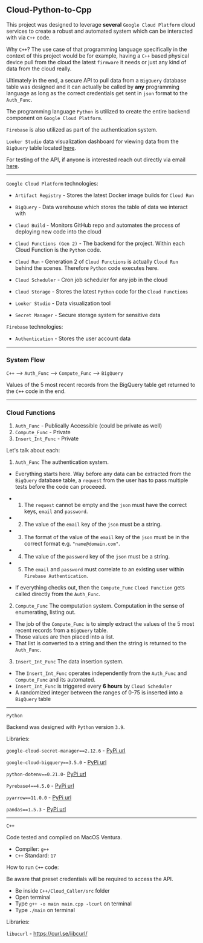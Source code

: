 ## Cloud-Python-to-Cpp

This project was designed to leverage **several** `Google Cloud Platform` cloud services to create a robust and automated system which can be interacted with via `C++` code. 

Why `C++`? The use case of that programming language specifically in the context of this project would be for example, having a `C++` based physical device pull from the cloud the latest `firmware` it needs or just any kind of data from the cloud really.

Ultimately in the end, a secure API to pull data from a `BigQuery` database table was designed and it can actually be called by **any** programming language as long as the correct credentials get sent in `json` format to the `Auth_Func`. 

The programming language `Python` is utilized to create the entire backend component on `Google Cloud Platform`. 

`Firebase` is also utilized as part of the authentication system. 

`Looker Studio` data visualization dashboard for viewing data from the `BigQuery` table located [here](https://lookerstudio.google.com/u/2/reporting/6a9eaf10-58c9-4d75-8690-9a2759b7a256/page/VibFD). 

For testing of the API, if anyone is interested reach out directly via email [here](cpp.cloud.project@gmail.com). 


------

`Google Cloud Platform` technologies:

- `Artifact Registry` - Stores the latest Docker image builds for `Cloud Run`

- `BigQuery` - Data warehouse which stores the table of data we interact with

- `Cloud Build` - Monitors GitHub repo and automates the process of deploying new code into the cloud

- `Cloud Functions (Gen 2)` - The backend for the project. Within each Cloud Function is the `Python` code. 

- `Cloud Run` - Generation 2 of `Cloud Functions` is actually `Cloud Run` behind the scenes. Therefore `Python` code executes here. 

- `Cloud Scheduler` - Cron job scheduler for any job in the cloud

- `Cloud Storage` - Stores the latest `Python` code for the `Cloud Functions`

- `Looker Studio` - Data visualization tool

- `Secret Manager` - Secure storage system for sensitive data

`Firebase` technologies:

- `Authentication` - Stores the user account data

-----

### System Flow

`C++` --> `Auth_Func` --> `Compute_Func` --> `BigQuery`

Values of the 5 most recent records from the BigQuery table get returned to the `C++` code in the end. 

----
### Cloud Functions

1. `Auth_Func` - Publically Accessible (could be private as well)
2. `Compute_Func` - Private
3. `Insert_Int_Func` - Private

Let's talk about each:

1. `Auth_Func` The authentication system.   

- Everything starts here. Way before any data can be extracted from the `BigQuery` database table, a `request` from the user has to pass multiple tests before the code can proceeed. 

- 1. The `request` cannot be empty and the `json` must have the correct keys, `email` and `password`.
- 2. The value of the `email` key of the `json` must be a string.
- 3. The format of the value of the `email` key of the `json` must be in the correct format e.g. `"name@domain.com"`.
- 4. The value of the `password` key of the `json` must be a string.
- 5. The `email` and `password` must correlate to an existing user within `Firebase Authentication`.
  
- If everything checks out, then the `Compute_Func` `Cloud Function` gets called directly from the `Auth_Func`.

2. `Compute_Func` The computation system. Computation in the sense of enumerating, listing out. 

- The job of the `Compute_Func` is to simply extract the values of the 5 most recent records from a `BigQuery` table. 
- Those values are then placed into a list. 
- That list is converted to a string and then the string is returned to the `Auth_Func`. 

3. `Insert_Int_Func` The data insertion system. 

- The `Insert_Int_Func` operates independently from the `Auth_Func` and `Compute_Func` and its automated. 
- `Insert_Int_Func` is triggered every **6 hours** by `Cloud Scheduler`
- A randomized integer between the ranges of 0-75 is inserted into a `BigQuery` table

---

`Python`

Backend was designed with `Python` version `3.9`.

Libraries:

`google-cloud-secret-manager==2.12.6` - [PyPi url](https://pypi.org/project/google-cloud-secret-manager/)

`google-cloud-bigquery==3.5.0` - [PyPi url](https://pypi.org/project/google-cloud-bigquery/)

`python-dotenv==0.21.0`- [PyPi url](https://pypi.org/project/python-dotenv/)

`Pyrebase4==4.5.0` - [PyPi url](https://pypi.org/project/Pyrebase4/)

`pyarrow==11.0.0` - [PyPi url](https://pypi.org/project/pyarrow/)

`pandas==1.5.3` - [PyPi url](https://pypi.org/project/pandas/)

---

`C++`

Code tested and compiled on MacOS Ventura. 

- Compiler: `g++` 
- `C++` Standard: `17`

How to run `C++` code:

Be aware that preset credentials will be required to access the API.

- Be inside `C++/Cloud_Caller/src` folder
- Open terminal
- Type `g++ -o main main.cpp -lcurl` on terminal
- Type `./main` on terminal

Libraries:

`libucurl` - https://curl.se/libcurl/

